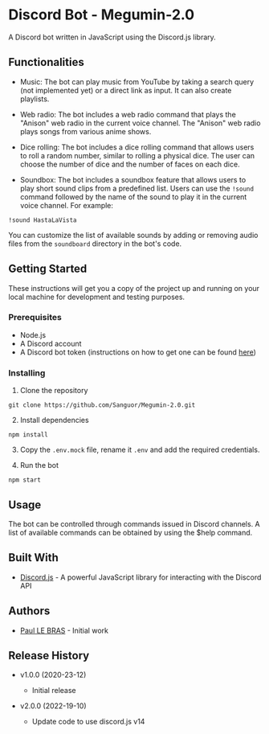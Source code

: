 # Discord Bot - Megumin-2.0

A Discord bot written in JavaScript using the Discord.js library.

## Functionalities

- Music: The bot can play music from YouTube by taking a search query (not implemented yet) or a direct link as input. It can also create playlists.

- Web radio: The bot includes a web radio command that plays the "Anison" web radio in the current voice channel. The "Anison" web radio plays songs from various anime shows.

- Dice rolling: The bot includes a dice rolling command that allows users to roll a random number, similar to rolling a physical dice. The user can choose the number of dice and the number of faces on each dice.

- Soundbox: The bot includes a soundbox feature that allows users to play short sound clips from a predefined list. Users can use the `!sound` command followed by the name of the sound to play it in the current voice channel. For example:

```
!sound HastaLaVista
```



You can customize the list of available sounds by adding or removing audio files from the `soundboard` directory in the bot's code.

## Getting Started

These instructions will get you a copy of the project up and running on your local machine for development and testing purposes.

### Prerequisites

- Node.js
- A Discord account
- A Discord bot token (instructions on how to get one can be found [here](https://discordjs.guide/preparations/setting-up-a-bot-application.html))

### Installing

1. Clone the repository

```
git clone https://github.com/Sanguor/Megumin-2.0.git
```

2. Install dependencies

```
npm install
```

3. Copy the `.env.mock` file, rename it `.env` and add the required credentials.

4. Run the bot

```
npm start
```

## Usage

The bot can be controlled through commands issued in Discord channels. A list of available commands can be obtained by using the $help command.



## Built With

- [Discord.js](https://discord.js.org/) - A powerful JavaScript library for interacting with the Discord API





## Authors

- [Paul LE BRAS](https://github.com/paullebras) - Initial work


## Release History

- v1.0.0 (2020-23-12)
  - Initial release


- v2.0.0 (2022-19-10)
  - Update code to use discord.js v14

